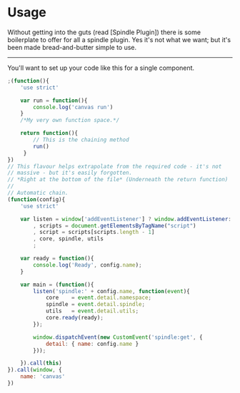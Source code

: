 # Usage

Without getting into the guts (read [Spindle Plugin]) there is some boilerplate to offer for all a spindle plugin. Yes it's not what we want; but it's been made bread-and-butter simple to use.

---

You'll want to set up your code like this for a single component.

```javascript
;(function(){
    'use strict'

    var run = function(){
        console.log('canvas run')
    }
    /*My very own function space.*/

    return function(){
        // This is the chaining method
        run()
     }
})
// This flavour helps extrapolate from the required code - it's not 
// massive - but it's easily forgotten.
// *Right at the bottom of the file* (Underneath the return function)
//
// Automatic chain.
(function(config){
    'use strict'

    var listen = window['addEventListener'] ? window.addEventListener: window.attachEvent
        , scripts = document.getElementsByTagName("script")
        , script = scripts[scripts.length - 1]
        , core, spindle, utils
        ;

    var ready = function(){
        console.log('Ready', config.name);
    }

    var main = (function(){
        listen('spindle:' + config.name, function(event){
            core    = event.detail.namespace;
            spindle = event.detail.spindle;
            utils   = event.detail.utils;
            core.ready(ready);
        });

        window.dispatchEvent(new CustomEvent('spindle:get', {
            detail: { name: config.name }
        }));

    }).call(this)
}).call(window, {
    name: 'canvas'
})
```

